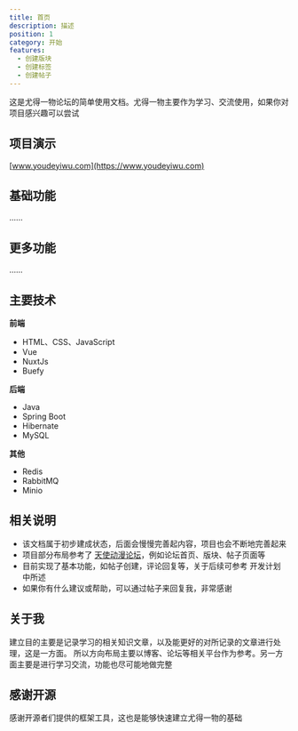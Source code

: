 ```yaml
---
title: 首页
description: 描述
position: 1
category: 开始
features:
  - 创建版块
  - 创建标签
  - 创建帖子
---
```


<div class="content my-4">

这是尤得一物论坛的简单使用文档。尤得一物主要作为学习、交流使用，如果你对项目感兴趣可以尝试

## 项目演示

[www.youdeyiwu.com](https://www.youdeyiwu.com)

## 基础功能

<list :items="features"></list>

......

## 更多功能

……

## 主要技术

<strong>前端</strong>

- HTML、CSS、JavaScript
- Vue
- NuxtJs
- Buefy

<strong>后端</strong>

- Java
- Spring Boot
- Hibernate
- MySQL

<strong>其他</strong>

- Redis
- RabbitMQ
- Minio

## 相关说明

<p></p>

- 该文档属于初步建成状态，后面会慢慢完善起内容，项目也会不断地完善起来
- 项目部分布局参考了 [天使动漫论坛](https://www.tsdm39.net/forum.php)，例如论坛首页、版块、帖子页面等
- 目前实现了基本功能，如帖子创建，评论回复等，关于后续可参考 开发计划 中所述
- 如果你有什么建议或帮助，可以通过帖子来回复我，非常感谢

## 关于我

<p></p>

建立目的主要是记录学习的相关知识文章，以及能更好的对所记录的文章进行处理，这是一方面。
所以方向布局主要以博客、论坛等相关平台作为参考。另一方面主要是进行学习交流，功能也尽可能地做完整

## 感谢开源

感谢开源者们提供的框架工具，这也是能够快速建立尤得一物的基础

</div>
